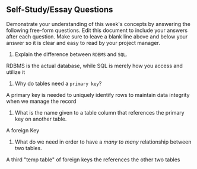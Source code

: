 ## Self-Study/Essay Questions

Demonstrate your understanding of this week's concepts by answering the following free-form questions. Edit this document to include your answers after each question. Make sure to leave a blank line above and below your answer so it is clear and easy to read by your project manager.

1. Explain the difference between `RDBMS` and `SQL`.



RDBMS is the actual database, while SQL is merely how you access and utilize it








1. Why do tables need a `primary key`?





A primary key is needed to uniquely identify rows to maintain data integrity when we manage the record






1. What is the name given to a table column that references the primary key on another table.






A foreign Key






1. What do we need in order to have a _many to many_ relationship between two tables.




A third "temp table" of foreign keys the references the other two tables